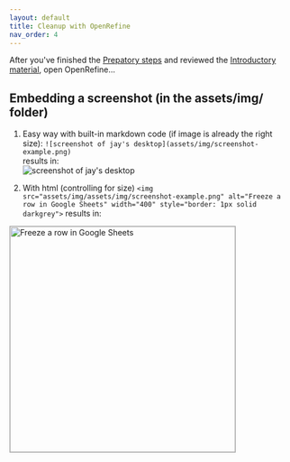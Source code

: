 ```yaml
---
layout: default
title: Cleanup with OpenRefine
nav_order: 4
---
```


After you've finished the [Prepatory steps](preparation) and reviewed the [Introductory material](introduction), open OpenRefine... 

## Embedding a screenshot (in the assets/img/ folder)
1. Easy way with built-in markdown code (if image is already the right size): 
```![screenshot of jay's desktop](assets/img/screenshot-example.png)```  
results in:  
![screenshot of jay's desktop](assets/img/screenshot-example.png)


2. With html (controlling for size)
```<img src="assets/img/assets/img/screenshot-example.png" alt="Freeze a row in Google Sheets" width="400" style="border: 1px solid darkgrey">```
results in:  
<img src="assets/img/assets/img/screenshot-example.png" alt="Freeze a row in Google Sheets" width="400" style="border: 1px solid darkgrey">



<!-- Edit the content below for the workshop in question. Once you're ready to publish, remove the comment characters e.g. "<!--" at the start and end -->

<!--

## Embedding a screenshot


## Embedding a workshop recording (with iframe)

<iframe height="480" width="853" allowfullscreen frameborder=0 src="https://echo360.ca/media/4378b2ec-7d0c-4632-a1e4-5a8076a494da/public?autoplay=false&automute=false"></iframe>

View the original [here](https://echo360.ca/media/4378b2ec-7d0c-4632-a1e4-5a8076a494da/public).


## Workshop slides

<div style="position:relative;padding-top:66.25%;">
<iframe src="//docs.google.com/viewer?url=https://github.com/scds/intro-tableau/raw/main/assets/docs/tableau_20201118.pdf?dl=0&hl=en_US&embedded=true" class="gde-frame" style="position:absolute;top:0;left:0;width:100%;height:100%;border:none;" scrolling="no"></iframe>
</div>
[Download as a PDF](https://github.com/scds/intro-tableau/raw/main/assets/docs/tableau_20201118.pdf)
<br>

## Worksheets
**Coming soon!**


-->
